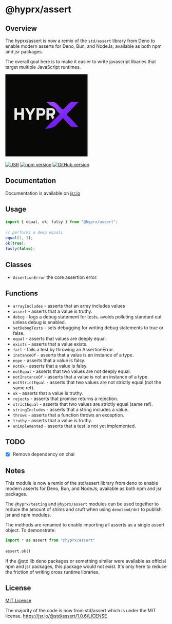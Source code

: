 # @hyprx/assert

## Overview

The hyprx/assert is now a remix of the `std/assert` library from Deno to enable
modern asserts for Deno, Bun, and NodeJs; available as both npm and jsr
packages.

The overall goal here is to make it easier to write javascript libaries
that target multiple JavaScript runtimes.

![logo](https://raw.githubusercontent.com/hyprxland/js-hyprx/refs/heads/main/assets/logo.png)

[![JSR](https://jsr.io/badges/@hyprx/assert)](https://jsr.io/@hyprx/assert)
[![npm version](https://badge.fury.io/js/@hyprx%2Fassert.svg)](https://badge.fury.io/js/@hyprx%2Fassert)
[![GitHub version](https://badge.fury.io/gh/hyprxland%2Fjs-hyprx.svg)](https://badge.fury.io/gh/hyprxland%2Fjs-hyprx)

## Documentation

Documentation is available on [jsr.io](https://jsr.io/@hyprx/assert/doc)

## Usage

```typescript
import { equal, ok, falsy } from "@hyprx/assert";

// performs a deep equals
equal(1, 1);
ok(true);
fasly(false);
```

## Classes

- `AssertionError` the core assertion error.

## Functions

- `arrayIncludes` - asserts that an array includes values
- `assert` - asserts that a value is truthy.
- `debug` - logs a debug statement for tests. avoids polluting standard out unless debug is enabled.
- `setDebugTests` - sets debugging for writing debug statements to true or false.
- `equal` - asserts that values are deeply equal.
- `exists` - asserts that a value exists.
- `fail` - fails a test by throwing an AssertionError.
- `instanceOf` - asserts that a value is an instance of a type.
- `nope` - asserts that a value is falsy.
- `notOk` - asserts that a value is falsy.
- `notEqual` - asserts that two values are not deeply equal.
- `notInstanceOf` - asserts that a value is not an instance of a type.
- `notStrictEqual` - asserts that two values are not strictly equal (not the same ref).
- `ok` - asserts that a value is truthy.
- `rejects` - asserts that promise returns a rejection.
- `strictEqual` - asserts that two values are strictly equal (same ref).
- `stringIncludes` - asserts that a string includes a value.
- `throws` - asserts that a function throws an exception.
- `truthy` - asserts that a value is truthy.
- `unimplemented` - asserts that a test is not yet implemented.

## TODO

- [x] Remove dependency on chai

## Notes

This module is now a remix of the std/assert library from deno to enable
modern asserts for Deno, Bun, and NodeJs; available as both npm and jsr
packages.

The `@hyprx/testing` and `@hyprx/assert` modules can be used together to reduce the
amount of shims and cruft when using `denoland/dnt` to publish jsr and npm modules.

The methods are renamed to enable importing all asserts as a single assert
object. To demonstrate:

```ts
import * as assert from "@hyprx/assert"

assert.ok()

```

If the @std lib deno packages or something similar were available as official npm
and jsr packages, this package would not exist.  It's only here to reduce the
friction of writing cross runtime libraries.

## License

[MIT License](./LICENSE.md)

The majority of the code is now from std/assert which is under the MIT license.
<https://jsr.io/@std/assert/1.0.6/LICENSE>
